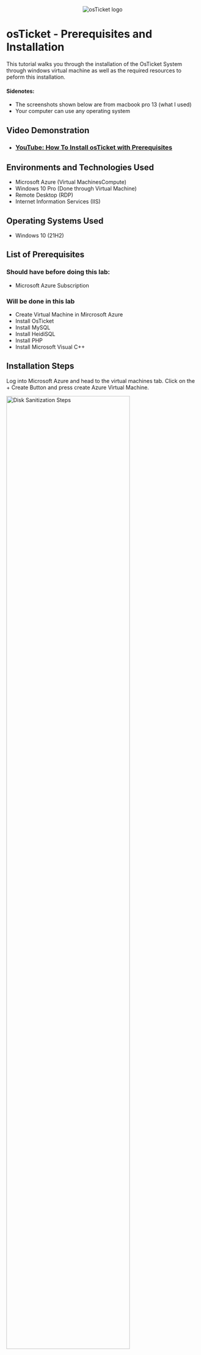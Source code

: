 <p align="center">
<img src="https://i.imgur.com/Clzj7Xs.png" alt="osTicket logo"/>
</p>

<h1>osTicket - Prerequisites and Installation</h1>
This tutorial walks you through the installation of the OsTicket System through windows virtual machine as well as the required resources to peform this installation.

<h4>Sidenotes:</h4>

- The screenshots shown below are from macbook pro 13 (what I used)
- Your computer can use any operating system

<h2>Video Demonstration</h2>

- ### [YouTube: How To Install osTicket with Prerequisites](https://www.youtube.com)

<h2>Environments and Technologies Used</h2>

- Microsoft Azure (Virtual MachinesCompute)
- Windows 10 Pro (Done through Virtual Machine)
- Remote Desktop (RDP)
- Internet Information Services (IIS)

<h2>Operating Systems Used </h2>

- Windows 10</b> (21H2)

<h2>List of Prerequisites</h2>

<h3>Should have before doing this lab:</h3>

- Microsoft Azure Subscription

<h3>Will be done in this lab</h3>

- Create Virtual Machine in Mircrosoft Azure 
- Install OsTicket
- Install MySQL
- Install HeidiSQL
- Install PHP
- Install Microsoft Visual C++


<h2>Installation Steps</h2>

<p>
Log into Microsoft Azure and head to the virtual machines tab. Click on the + Create Button and press create Azure Virtual Machine.
</p>
<p>
<img src="https://i.imgur.com/mQTqNDo.png" height="80%" width="80%" alt="Disk Sanitization Steps"/>
</p>



<p>

- **Create a new resource group:** `osTicket`  
- **Virtual machine name:** `osticket-vm`  
- **Select a region:** Any (just remember which one)  
- **Image:** `Windows 10 Pro, version 22Hz - x64 Gen2`  
- **Size:** Any (preferably 2/+ CPUs)  
- **Username and password:** Any (just remember them)  

</p>
<p>
<img src="https://i.imgur.com/b77X0tQ.png" height="80%" width="80%" alt="Disk Sanitization Steps"/>
</p>


<p>
Setup your remote desktop. If you are using MacOs as I was, you would need to first download "Windows App" from the app store. Open remote desktop then input public IP address found from the Virtual Machine just created in Microsoft Azure.
</p>
<p>
<img src="https://i.imgur.com/DJmEXEB.png" height="80%" width="80%" alt="Disk Sanitization Steps"/>
</p>

<p>
Login to the virtual machine through the remote desktop. You will open up the files downloaded in the beginning of this tutorial in the virtual machine just created. 
</p>
<p>
<img src="https://i.imgur.com/DJmEXEB.png" height="80%" width="80%" alt="Disk Sanitization Steps"/>
</p>

<p>
You will need to enable IIS in Windows. Go to search bar type "Control Panel" > click "Turn Windows features on or off" > Check Internet Information Services box 
</p>
<p>
<img src="https://i.imgur.com/DJmEXEB.png" height="80%" width="80%" alt="Disk Sanitization Steps"/>
</p>

<p>
You will then click into "World Wide Web Services" > Click "Application Development Features" > Check the "CGI" box. You have now enabled IIS in Windows with CGI
</p>
<p>
<img src="https://i.imgur.com/DJmEXEB.png" height="80%" width="80%" alt="Disk Sanitization Steps"/>
</p>

<p>
You will then click into "World Wide Web Services" > Click "Application Development Features" > Check the "CGI" box. You have now enabled IIS in Windows with CGI
</p>
<p>
<img src="https://i.imgur.com/DJmEXEB.png" height="80%" width="80%" alt="Disk Sanitization Steps"/>
</p>


<h3> Installing PHP Manager </h3>

<p>
Inside osTicket-Installation-Files click and open "PHPManagerForIIS_V1 5.0 msi". Agree and click next, accepting all steps in order to install
</p>
<p>
<img src="https://i.imgur.com/DJmEXEB.png" height="80%" width="80%" alt="Disk Sanitization Steps"/>
</p>

<h3> Installing Rewrite Manager </h3>

<p>
Inside osTicket-Installation-Files click and open "rewrite_amd64_en-US.msi". Agree and click next, accepting all steps in order to install
</p>
<p>
<img src="https://i.imgur.com/DJmEXEB.png" height="80%" width="80%" alt="Disk Sanitization Steps"/>
</p>

<h3> Create directory called C:\PHP </h3>
<p>
Open search bar and click on file explorer. Go to the Windows(C:) and create a new folder called "PHP". Inside osTicket-Installation-Files right click on "php-7.3.8-nts-Win32-VC15-x86.zip" and extract all, make sure to browse to the PHP folder we just created in the Windows(C:) drive. Select that folder and click extract.
</p>
<p>
<img src="https://i.imgur.com/DJmEXEB.png" height="80%" width="80%" alt="Disk Sanitization Steps"/>
</p>

<h3> Download VC_redist </h3>
<p>
Click on "VC_redist.x86.exe" in the google doc and click next and agree to all terms.
</p>
<p>
<img src="https://i.imgur.com/DJmEXEB.png" height="80%" width="80%" alt="Disk Sanitization Steps"/>
</p>

<h3> Download MySQL </h3>
<p>
Click on "MySQL 5.5.62" link in the google doc and click next and agree to all terms. When on the Choose Setup Type screen, click on "Typical" then finish downloading. When prompted choose "Standard Configuration". For new root password and confirm just make a easy password. Can be something as easy as "root". A good practice is to have it saved on notepad in the virtual machine.
</p>
<p>
<img src="https://i.imgur.com/DJmEXEB.png" height="80%" width="80%" alt="Disk Sanitization Steps"/>
</p>

<h3> Configurations in IIS </h3>
<p>
Open Internet Information Services (IIS) Manager in Windows search bar. Open PHP Manager > Register new PHP version > Browse to PHP folder made in Windows(:C) drive > open "php-cgi" application
</p>
<p>
<img src="https://i.imgur.com/DJmEXEB.png" height="80%" width="80%" alt="Disk Sanitization Steps"/>
</p>

<p>
In Internet Information Services (IIS) Manager, stop and start IIS by two ways: (1) under actions > stop > start (2) under connections > right click "osticket-vm" > stop > start
</p>
<p>
<img src="https://i.imgur.com/DJmEXEB.png" height="80%" width="80%" alt="Disk Sanitization Steps"/>
</p>

<h3> Install OsTicket </h3>
<p>
In “osTicket-Installation-Files” right click and extract "php-7.3.8-nts-Win32-VC15-x86.zip". Copy upload folder inside of the "php-7.3.8-nts-Win32-VC15-x86" folder we just extracted, paste it into the Windows(C:) > inetpub > wwwroot folder.
  
<strong>CRITICAL STEP: Rename it "osTicket". </strong> 
</p>
<p>
<img src="https://i.imgur.com/DJmEXEB.png" height="80%" width="80%" alt="Disk Sanitization Steps"/>
</p>

<h3> Reload IIS </h3>
<p>
Open IIS as Admin (right click on IIS and click "run as administrator" In Internet Information Services (IIS) Manager, stop and start IIS by two ways: (1) under actions > stop > start (2) under connections > right click "osticket-vm" > stop > start. Go to sites -> Default -> osTicket. On the right, click “Browse *:80”
</p>
<p>
<img src="https://i.imgur.com/DJmEXEB.png" height="80%" width="80%" alt="Disk Sanitization Steps"/>
</p>

<h3> OsTicket configurations </h3>
<p>
Go back to IIS. Click on sites -> Default -> osTicket > Double-click PHP Manager
> Click “Enable or disable an extension”
Enable 3 things: (1) php_imap.dll (2) php_intl.dll (3) php_opcache.dll. Refresh the osTicket site in your browser, observe the changes
</p>
<p>
<img src="https://i.imgur.com/DJmEXEB.png" height="80%" width="80%" alt="Disk Sanitization Steps"/>
</p>

<p>
Rename "ost-config.php" files in Windows(C:) drive. C: > inetpub > wwwroot > osTicket > include > rename "ost-sampleconfig.php" to "ost-config.php" 
</p>
<p>
<img src="https://i.imgur.com/DJmEXEB.png" height="80%" width="80%" alt="Disk Sanitization Steps"/>
</p>

<p>
Right click "ost-config.php" > Properties > Security > Advanced > Disable Inheritance > Remove all inherited permissions from this object. Add > Select a Principal > Under "Enter the object name to select (examples) write: "everyone" > click "Check Names" > OK > Click "Full Control" > OK > highlight the only entry "Allow | Everyone" > OK. 
</p>
<p>
<img src="https://i.imgur.com/DJmEXEB.png" height="80%" width="80%" alt="Disk Sanitization Steps"/>
</p>

<h3> Final OsTicket configurations </h3>
<p>
On the osTicket Installer from the browser, click "continue".  
</p>
<ul>
  <li><strong>Helpdesk Name:</strong> whatever you want</li>
  <li><strong>Default email:</strong> make it up but save to use later</li>
  <li><strong>Email:</strong> Make it up but different from the first and save (this is your admin user)</li>
  <li><strong>Username and password:</strong> Same one you made and remembered from the beginning of the tutorial</li>
</ul>

<p>
<img src="https://i.imgur.com/DJmEXEB.png" height="80%" width="80%" alt="Disk Sanitization Steps"/>
</p>

<h3> Install HeidiSQL </h3>
<p>
Open “osTicket-Installation-Files” > HeidiSQL_12.3.0.6589_Setup > Agree and accept all terms to install. Click + New > user and password: root / root > Open
</p>
<p>
<img src="https://i.imgur.com/DJmEXEB.png" height="80%" width="80%" alt="Disk Sanitization Steps"/>
</p>



